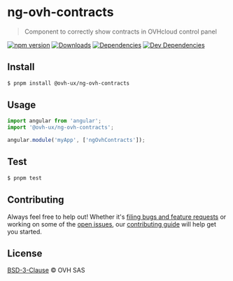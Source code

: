 # ng-ovh-contracts

> Component to correctly show contracts in OVHcloud control panel

[![npm version](https://badgen.net/npm/v/@ovh-ux/ng-ovh-contracts)](https://www.npmjs.com/package/@ovh-ux/ng-ovh-contracts) [![Downloads](https://badgen.net/npm/dt/@ovh-ux/ng-ovh-contracts)](https://npmjs.com/package/@ovh-ux/ng-ovh-contracts) [![Dependencies](https://badgen.net/david/dep/ovh/manager/packages/components/ng-ovh-contracts)](https://npmjs.com/package/@ovh-ux/ng-ovh-contracts?activeTab=dependencies) [![Dev Dependencies](https://badgen.net/david/dev/ovh/manager/packages/components/ng-ovh-contracts)](https://npmjs.com/package/@ovh-ux/ng-ovh-contracts?activeTab=dependencies)

## Install

```sh
$ pnpm install @ovh-ux/ng-ovh-contracts
```

## Usage

```js
import angular from 'angular';
import '@ovh-ux/ng-ovh-contracts';

angular.module('myApp', ['ngOvhContracts']);
```

## Test

```sh
$ pnpm test
```

## Contributing

Always feel free to help out! Whether it's [filing bugs and feature requests](https://github.com/ovh/manager/issues/new) or working on some of the [open issues](https://github.com/ovh/manager/issues), our [contributing guide](https://github.com/ovh/manager/blob/master/CONTRIBUTING.md) will help get you started.

## License

[BSD-3-Clause](LICENSE) © OVH SAS
